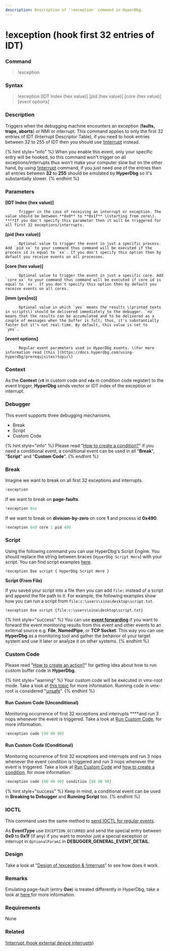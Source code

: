 ```yaml
---
description: Description of '!exception' command in HyperDbg.
---
```


# !exception \(hook first 32 entries of IDT\)

### Command

> !exception

### Syntax

> !exception \[IDT Index \(hex value\)\] \[pid \(hex value\)\] \[core \(hex value\)\] \[event options\]

### Description

Triggers when the debugging machine encounters an exception \(**faults, traps, aborts**\) or NMI or interrupt. This command applies to only the first 32 entries of IDT \(Interrupt Descriptor Table\), if you need to hook entries between 32 to 255 of IDT then you should use [!interrupt](https://docs.hyperdbg.com/commands/extension-commands/interrupt) instead.

{% hint style="info" %}
When you enable this event, only your specific entry will be hooked, so this command won't trigger on all exceptions/interrupts thus won't make your computer slow but on the other hand, by using [!interrupt](https://docs.hyperdbg.com/commands/extension-commands/interrupt) command, if you just need one of the entries then all entries between **32** to **255** should be emulated by **HyperDbg** so it's substantially slower.
{% endhint %}

### Parameters

**\[IDT Index \(hex value\)\]**

          Trigger in the case of receiving an interrupt or exception. The value should be between **0x0** to **0x1f** \(starting from zero\). ****If you don't specify this parameter then it will be triggered for all first 32 exceptions/interrupts.

**\[pid \(hex value\)\]**

          Optional value to trigger the event in just a specific process. Add `pid xx` to your command thus command will be executed if the process id is equal to `xx`. If you don't specify this option then by default you receive events on all processes.

**\[core \(hex value\)\]**

          Optional value to trigger the event in just a specific core. Add `core xx` to your command thus command will be executed if core id is equal to `xx`. If you don't specify this option then by default you receive events on all cores.

**\[imm \(yes\|no\)\]**

          Optional value in which `yes` means the results \(printed texts in scripts\) should be delivered immediately to the debugger. `no` means that the results can be accumulated and to be delivered as a couple of messages when the buffer is full; thus, it's substantially faster but it's not real-time. By default, this value is set to  `yes`.

**\[event options\]**

          Regular event parameters used in HyperDbg events. \(For more information read [this ](https://docs.hyperdbg.com/using-hyperdbg/prerequisites)topic\)

### Context

As the **Context** \(**`r8`** in custom code and **`rdx`** in condition code register\) to the event trigger, **HyperDbg** sends vector or IDT index of the exception or interrupt.

### Debugger

This event supports three debugging mechanisms.

* Break
* Script
* Custom Code

{% hint style="info" %}
Please read  "[How to create a condition?](https://docs.hyperdbg.com/using-hyperdbg/prerequisites/how-to-create-a-condition)" if you need a conditional event, a conditional event can be used in all "**Break**", "**Script**" and "**Custom Code**".
{% endhint %}

### Break

Imagine we want to break on all first 32 exceptions and interrupts.

```c
!exception
```

If we want to break on **page-faults**.

```c
!exception 0xe
```

If we want to break on **division-by-zero** on core **1** and process id **0x490**.

```c
!exception 0x0 core 1 pid 490
```

### Script

Using the following command you can use HyperDbg's Script Engine. You should replace the string between braces \(`HyperDbg Script Here`\) with your script. You can find script examples [here](https://docs.hyperdbg.com/commands/scripting-language/examples). 

```
!exception 0xe script { HyperDbg Script Here }
```

**Script \(From File\)**

If you saved your script into a file then you can add `file:` instead of a script and append the file path to it. For example, the following examples show how you can run a script from `file:c:\users\sina\desktop\script.txt`. 

```
!exception 0xe script {file:c:\users\sina\desktop\script.txt}
```

{% hint style="success" %}
You can use [**event forwarding**](https://docs.hyperdbg.com/tips-and-tricks/misc/event-forwarding) if you want to forward the event monitoring results from this event and other events to an external source e.g. **File**, **NamedPipe**, or **TCP Socket**. This way you can use **HyperDbg** as a monitoring tool and gather the behavior of your target system and use it later or analyze it on other systems.
{% endhint %}

### Custom Code

Please read  "[How to create an action?](https://docs.hyperdbg.com/using-hyperdbg/prerequisites/how-to-create-an-action)" for getting idea about how to run custom buffer code in **HyperDbg**.

{% hint style="warning" %}
Your custom code will be executed in vmx-root mode. Take a look at [this topic](https://docs.hyperdbg.com/tips-and-tricks/considerations/vmx-root-mode-vs-vmx-non-root-mode) for more information. Running code in vmx-root is considered "[unsafe](https://docs.hyperdbg.com/tips-and-tricks/considerations/the-unsafe-behavior)".
{% endhint %}

#### Run Custom Code \(Unconditional\)

Monitoring occurrence of first 32 exceptions and interrupts ****and run 3 nops whenever the event is triggered. Take a look at [Run Custom Code](https://docs.hyperdbg.com/using-hyperdbg/prerequisites/how-to-create-an-action#run-custom-codes), for more information.

```c
!exception code {90 90 90}
```

#### Run Custom Code \(Conditional\)

Monitoring occurrence of first 32 exceptions and interrupts and run 3 nops whenever the event condition is triggered and run 3 nops whenever the event is triggered. Take a look at [Run Custom Code](https://docs.hyperdbg.com/using-hyperdbg/prerequisites/how-to-create-an-action#run-custom-codes) and [how to create a condition](https://docs.hyperdbg.com/using-hyperdbg/prerequisites/how-to-create-a-condition), for more information.

```c
!exception code {90 90 90} condition {90 90 90}
```

{% hint style="success" %}
Keep in mind, a conditional event can be used in **Breaking to Debugger** and **Running Script** too.
{% endhint %}

### IOCTL

This command uses the same method to [send IOCTL for regular events](https://docs.hyperdbg.com/design/debugger-internals/ioctl-requests-for-events). 

As **EventType** use `EXCEPTION_OCCURRED` and send the special entry between **0x0** to **0x1f** \(if any\) if you want to monitor just a special exception or interrupt in `OptionalParam1` in  **DEBUGGER\_GENERAL\_EVENT\_DETAIL**.

### Design

Take a look at "[Design of !exception & !interrupt](https://docs.hyperdbg.com/design/features/vmm-module/design-of-exception-and-interrupt)" to see how does it work.

### **Remarks**

Emulating page-fault \(entry **0xe**\) is treated differently in HyperDbg, take a look at [here ](https://docs.hyperdbg.com/design/features/design-of-exception-and-interrupt)for more information.

### Requirements

None

### Related

[!interrupt \(hook external device interrupts\)](https://docs.hyperdbg.com/commands/extension-commands/interrupt)

